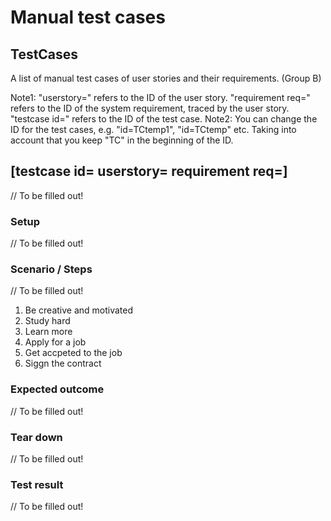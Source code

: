 # Manual test cases 

## TestCases

A list of manual test cases of user stories and their requirements. (Group B)

Note1: "userstory=" refers to the ID of the user story. "requirement req=" refers to the ID of the system requirement, traced by the user story. "testcase id=" refers to the ID of the test case.
Note2: You can change the ID for the test cases, e.g. "id=TCtemp1", "id=TCtemp" etc. Taking into account that you keep "TC" in the beginning of the ID.

## [testcase id= userstory= requirement req=]

// To be filled out!

### Setup

// To be filled out!

### Scenario / Steps

// To be filled out!

1. Be creative and motivated
2. Study hard
3. Learn more
4. Apply for a job
5. Get accpeted to  the  job
6. Siggn the contract


### Expected outcome

// To be filled out!

### Tear down

// To be filled out!

### Test result

// To be filled out!

